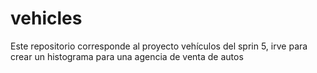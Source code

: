 # vehicles
Este repositorio corresponde al  proyecto vehículos del sprin 5, irve para crear un histograma para una agencia de venta de autos

